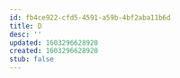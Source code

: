 ```yaml
---
id: fb4ce922-cfd5-4591-a59b-4bf2aba11b6d
title: D
desc: ''
updated: 1603296628920
created: 1603296628920
stub: false
---
```


